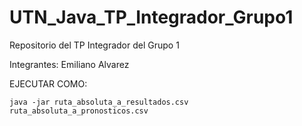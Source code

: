 # UTN_Java_TP_Integrador_Grupo1
Repositorio del TP Integrador del Grupo 1

Integrantes:
   Emiliano Alvarez
   
   
   EJECUTAR COMO:
   
	java -jar ruta_absoluta_a_resultados.csv ruta_absoluta_a_pronosticos.csv